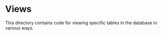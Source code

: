 # Views

This directory contains code for viewing specific tables in the database in various ways.

